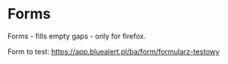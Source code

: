 # Forms
Forms - fills empty gaps - only for firefox. 

Form to test:
https://app.bluealert.pl/ba/form/formularz-testowy